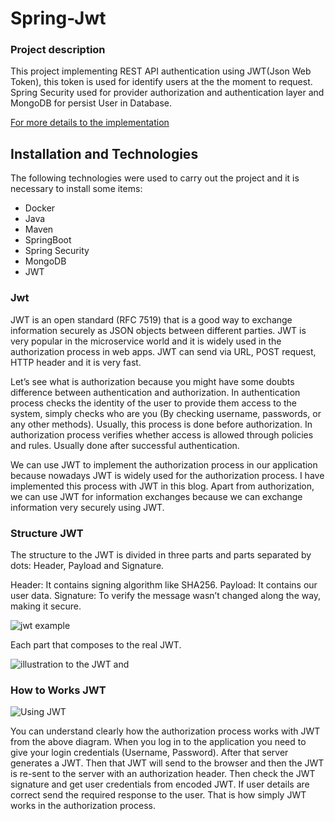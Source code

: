 # Spring-Jwt

### **Project description**
This project implementing REST API authentication using JWT(Json Web Token), this token is used for identify users at the the moment to request. Spring Security used for provider authorization and authentication layer and MongoDB for persist User in Database.


[For more details to the implementation 
](https://dev.to/lucasnscr/explaining-jwt-with-spring-and-mongodb-26ln)


## **Installation and  Technologies**

The following technologies were used to carry out the project and it is necessary to install some items:

- Docker
- Java
- Maven
- SpringBoot
- Spring Security
- MongoDB
- JWT

### **Jwt**

JWT is an open standard (RFC 7519) that is a good way to exchange information securely as JSON objects between different parties. JWT is very popular in the microservice world and it is widely used in the authorization process in web apps. JWT can send via URL, POST request, HTTP header and it is very fast.

Let’s see what is authorization because you might have some doubts difference between authentication and authorization. In authentication process checks the identity of the user to provide them access to the system, simply checks who are you (By checking username, passwords, or any other methods). Usually, this process is done before authorization. In authorization process verifies whether access is allowed through policies and rules. Usually done after successful authentication.

We can use JWT to implement the authorization process in our application because nowadays JWT is widely used for the authorization process. I have implemented this process with JWT in this blog. Apart from authorization, we can use JWT for information exchanges because we can exchange information very securely using JWT.

### **Structure JWT**

The structure to the JWT is divided in three parts and parts separated by dots: Header, Payload and Signature.

Header: It contains signing algorithm like SHA256.
Payload: It contains our user data.
Signature: To verify the message wasn’t changed along the way, making it secure.


![jwt example](https://dev-to-uploads.s3.amazonaws.com/uploads/articles/5vrmuyeyfpzgbk90tw1t.jpeg)


Each part that composes to the real JWT. 

![illustration to the JWT and](https://dev-to-uploads.s3.amazonaws.com/uploads/articles/apwyikymn7fzrv44rc1f.jpeg)

### **How to Works JWT**

![Using JWT](https://dev-to-uploads.s3.amazonaws.com/uploads/articles/i8edxaog6wp9d4pnb7p8.png)

You can understand clearly how the authorization process works with JWT from the above diagram. When you log in to the application you need to give your login credentials (Username, Password). After that server generates a JWT. Then that JWT will send to the browser and then the JWT is re-sent to the server with an authorization header. Then check the JWT signature and get user credentials from encoded JWT. If user details are correct send the required response to the user. That is how simply JWT works in the authorization process.


